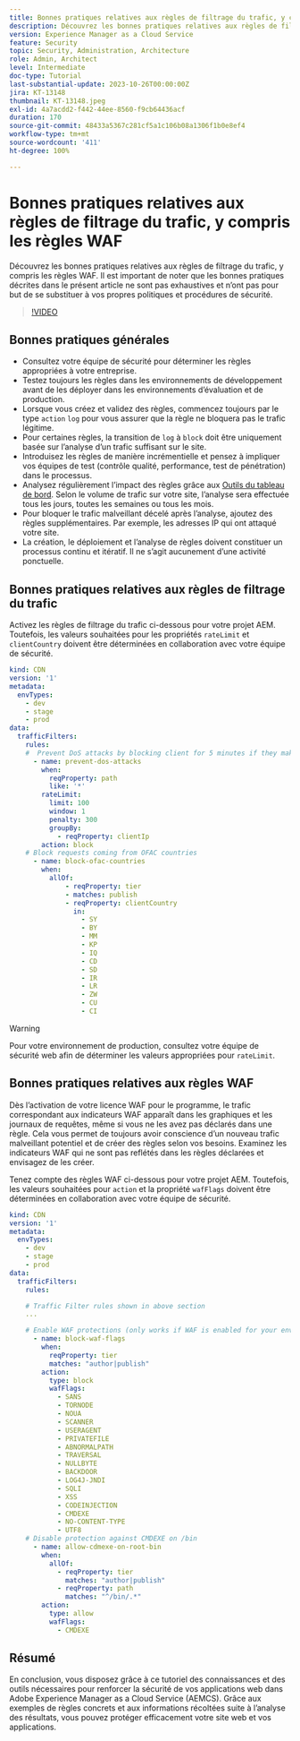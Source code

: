 ```yaml
---
title: Bonnes pratiques relatives aux règles de filtrage du trafic, y compris les règles WAF
description: Découvrez les bonnes pratiques relatives aux règles de filtrage du trafic, y compris les règles WAF.
version: Experience Manager as a Cloud Service
feature: Security
topic: Security, Administration, Architecture
role: Admin, Architect
level: Intermediate
doc-type: Tutorial
last-substantial-update: 2023-10-26T00:00:00Z
jira: KT-13148
thumbnail: KT-13148.jpeg
exl-id: 4a7acdd2-f442-44ee-8560-f9cb64436acf
duration: 170
source-git-commit: 48433a5367c281cf5a1c106b08a1306f1b0e8ef4
workflow-type: tm+mt
source-wordcount: '411'
ht-degree: 100%

---
```


# Bonnes pratiques relatives aux règles de filtrage du trafic, y compris les règles WAF

Découvrez les bonnes pratiques relatives aux règles de filtrage du trafic, y compris les règles WAF. Il est important de noter que les bonnes pratiques décrites dans le présent article ne sont pas exhaustives et n’ont pas pour but de se substituer à vos propres politiques et procédures de sécurité.

>[!VIDEO](https://video.tv.adobe.com/v/3425408?quality=12&learn=on)

## Bonnes pratiques générales

- Consultez votre équipe de sécurité pour déterminer les règles appropriées à votre entreprise.
- Testez toujours les règles dans les environnements de développement avant de les déployer dans les environnements d’évaluation et de production.
- Lorsque vous créez et validez des règles, commencez toujours par le type `action` `log` pour vous assurer que la règle ne bloquera pas le trafic légitime.
- Pour certaines règles, la transition de `log` à `block` doit être uniquement basée sur l’analyse d’un trafic suffisant sur le site.
- Introduisez les règles de manière incrémentielle et pensez à impliquer vos équipes de test (contrôle qualité, performance, test de pénétration) dans le processus.
- Analysez régulièrement l’impact des règles grâce aux [Outils du tableau de bord](https://github.com/adobe/AEMCS-CDN-Log-Analysis-Tooling). Selon le volume de trafic sur votre site, l’analyse sera effectuée tous les jours, toutes les semaines ou tous les mois.
- Pour bloquer le trafic malveillant décelé après l’analyse, ajoutez des règles supplémentaires. Par exemple, les adresses IP qui ont attaqué votre site.
- La création, le déploiement et l’analyse de règles doivent constituer un processus continu et itératif. Il ne s’agit aucunement d’une activité ponctuelle.

## Bonnes pratiques relatives aux règles de filtrage du trafic

Activez les règles de filtrage du trafic ci-dessous pour votre projet AEM. Toutefois, les valeurs souhaitées pour les propriétés `rateLimit` et `clientCountry` doivent être déterminées en collaboration avec votre équipe de sécurité.

```yaml
kind: CDN
version: '1'
metadata:
  envTypes:
    - dev
    - stage
    - prod
data:
  trafficFilters:
    rules:
    #  Prevent DoS attacks by blocking client for 5 minutes if they make more than 100 requests in 1 second.
      - name: prevent-dos-attacks
        when:
          reqProperty: path
          like: '*'
        rateLimit:
          limit: 100
          window: 1
          penalty: 300
          groupBy:
            - reqProperty: clientIp
        action: block
    # Block requests coming from OFAC countries
      - name: block-ofac-countries
        when:
          allOf:
              - reqProperty: tier
              - matches: publish
              - reqProperty: clientCountry
                in:
                  - SY
                  - BY
                  - MM
                  - KP
                  - IQ
                  - CD
                  - SD
                  - IR
                  - LR
                  - ZW
                  - CU
                  - CI
```

>[!WARNING]
>
>Pour votre environnement de production, consultez votre équipe de sécurité web afin de déterminer les valeurs appropriées pour `rateLimit`.

## Bonnes pratiques relatives aux règles WAF

Dès l’activation de votre licence WAF pour le programme, le trafic correspondant aux indicateurs WAF apparaît dans les graphiques et les journaux de requêtes, même si vous ne les avez pas déclarés dans une règle. Cela vous permet de toujours avoir conscience d’un nouveau trafic malveillant potentiel et de créer des règles selon vos besoins. Examinez les indicateurs WAF qui ne sont pas reflétés dans les règles déclarées et envisagez de les créer.

Tenez compte des règles WAF ci-dessous pour votre projet AEM. Toutefois, les valeurs souhaitées pour `action` et la propriété `wafFlags` doivent être déterminées en collaboration avec votre équipe de sécurité.

```yaml
kind: CDN
version: '1'
metadata:
  envTypes:
    - dev
    - stage
    - prod
data:
  trafficFilters:
    rules:

    # Traffic Filter rules shown in above section
    ...

    # Enable WAF protections (only works if WAF is enabled for your environment)
      - name: block-waf-flags
        when:
          reqProperty: tier
          matches: "author|publish"
        action:
          type: block
          wafFlags:
            - SANS
            - TORNODE
            - NOUA
            - SCANNER
            - USERAGENT
            - PRIVATEFILE
            - ABNORMALPATH
            - TRAVERSAL
            - NULLBYTE
            - BACKDOOR
            - LOG4J-JNDI
            - SQLI
            - XSS
            - CODEINJECTION
            - CMDEXE
            - NO-CONTENT-TYPE
            - UTF8
    # Disable protection against CMDEXE on /bin
      - name: allow-cdmexe-on-root-bin
        when:
          allOf:
            - reqProperty: tier
              matches: "author|publish"
            - reqProperty: path
              matches: "^/bin/.*"
        action:
          type: allow
          wafFlags:
            - CMDEXE
```

## Résumé

En conclusion, vous disposez grâce à ce tutoriel des connaissances et des outils nécessaires pour renforcer la sécurité de vos applications web dans Adobe Experience Manager as a Cloud Service (AEMCS). Grâce aux exemples de règles concrets et aux informations récoltées suite à l’analyse des résultats, vous pouvez protéger efficacement votre site web et vos applications.



